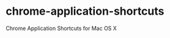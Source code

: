 chrome-application-shortcuts
============================

Chrome Application Shortcuts for Mac OS X